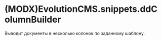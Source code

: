 # (MODX)EvolutionCMS.snippets.ddColumnBuilder

Выводит документы в несколько колонок по заданному шаблону.